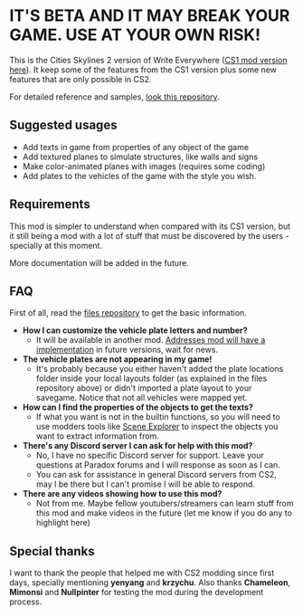 # IT'S BETA AND IT MAY BREAK YOUR GAME. USE AT YOUR OWN RISK!

This is the Cities Skylines 2 version of Write Everywhere ([CS1 mod version here](https://steamcommunity.com/sharedfiles/filedetails/?id=2887458944)). 
It keep some of the features from the CS1 version plus some new features that are only possible in CS2.

For detailed reference and samples, [look this repository](https://github.com/klyte45/CS2-WriteEverywhereFiles).

## Suggested usages

- Add texts in game from properties of any object of the game
- Add textured planes to simulate structures, like walls and signs
- Make color-animated planes with images (requires some coding)
- Add plates to the vehicles of the game with the style you wish.

## Requirements

This mod is simpler to understand when compared with its CS1 version, but it still being a mod with a lot of stuff that must be discovered by the users - specially at this moment.

More documentation will be added in the future.

## FAQ

First of all, read the [files repository](https://github.com/klyte45/CS2-WriteEverywhereFiles) to get the basic information.

- **How I can customize the vehicle plate letters and number?** 
  - It will be available in another mod. [Addresses mod will have a implementation](https://mods.paradoxplaza.com/mods/74182/Windows) in future versions, wait for news.
- **The vehicle plates are not appearing in my game!**
  -  It's probably because you either haven't added the plate locations folder inside your local layouts folder (as explained in the files repository above) or didn't imported a plate layout to your savegame. Notice that not all vehicles were mapped yet.
- **How can I find the properties of the objects to get the texts?**
  - If what you want is not in the builtin functions, so you will need to use modders tools like [Scene Explorer](https://mods.paradoxplaza.com/mods/74285/Windows) to inspect the objects you want to extract information from.
- **There's any Discord server I can ask for help with this mod?**
  - No, I have no specific Discord server for support. Leave your questions at Paradox forums and I will response as soon as I can.
  - You can ask for assistance in general Discord servers from CS2, may I be there but I can't promise I will be able to respond.
- **There are any videos showing how to use this mod?**
  - Not from me. Maybe fellow youtubers/streamers can learn stuff from this mod and make videos in the future (let me know if you do any to highlight here)

## Special thanks
I want to thank the people that helped me with CS2 modding since first days, specially mentioning **yenyang** and **krzychu**. Also thanks **Chameleon**, **Mimonsi** and **Nullpinter** for testing the mod during the development process.


